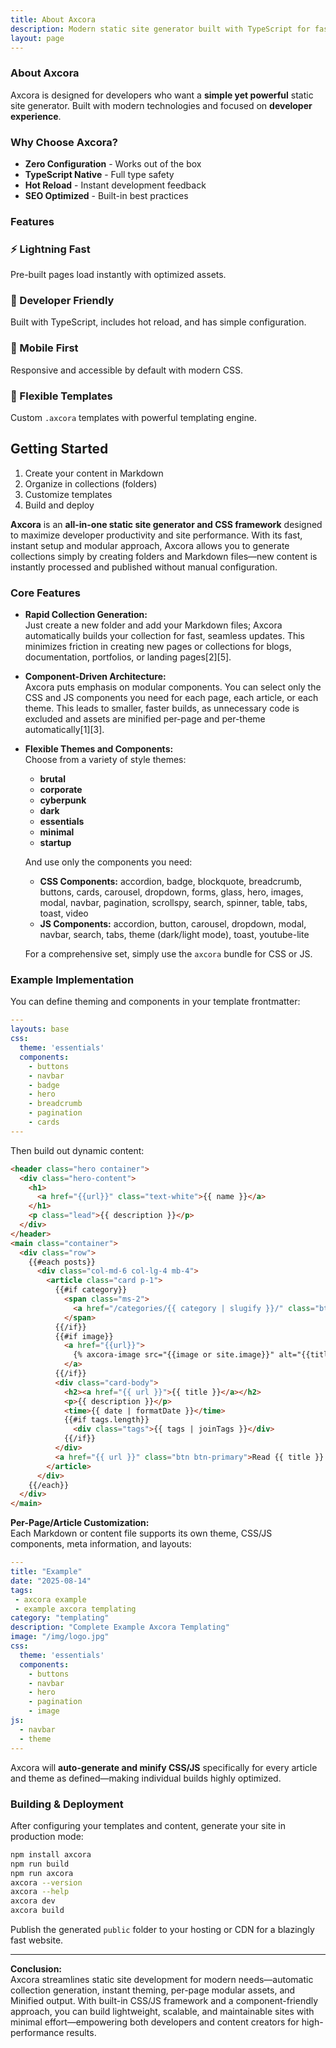 ```yaml
---
title: About Axcora
description: Modern static site generator built with TypeScript for fast, scalable websites
layout: page
---
```

### About Axcora

Axcora is designed for developers who want a **simple yet powerful** static site generator. Built with modern technologies and focused on **developer experience**.

### Why Choose Axcora?

- **Zero Configuration** - Works out of the box
- **TypeScript Native** - Full type safety
- **Hot Reload** - Instant development feedback
- **SEO Optimized** - Built-in best practices

### Features

### ⚡ Lightning Fast
Pre-built pages load instantly with optimized assets.

### 🔧 Developer Friendly
Built with TypeScript, includes hot reload, and has simple configuration.

### 📱 Mobile First
Responsive and accessible by default with modern CSS.

### 🎨 Flexible Templates
Custom `.axcora` templates with powerful templating engine.

## Getting Started

1. Create your content in Markdown
2. Organize in collections (folders)
3. Customize templates
4. Build and deploy

**Axcora** is an **all-in-one static site generator and CSS framework** designed to maximize developer productivity and site performance. With its fast, instant setup and modular approach, Axcora allows you to generate collections simply by creating folders and Markdown files—new content is instantly processed and published without manual configuration.

### Core Features

- **Rapid Collection Generation:**  
  Just create a new folder and add your Markdown files; Axcora automatically builds your collection for fast, seamless updates. This minimizes friction in creating new pages or collections for blogs, documentation, portfolios, or landing pages[2][5].

- **Component-Driven Architecture:**  
  Axcora puts emphasis on modular components. You can select only the CSS and JS components you need for each page, each article, or each theme. This leads to smaller, faster builds, as unnecessary code is excluded and assets are minified per-page and per-theme automatically[1][3].

- **Flexible Themes and Components:**  
  Choose from a variety of style themes:
  - **brutal**
  - **corporate**
  - **cyberpunk**
  - **dark**
  - **essentials**
  - **minimal**
  - **startup**

  And use only the components you need:
  - **CSS Components:** accordion, badge, blockquote, breadcrumb, buttons, cards, carousel, dropdown, forms, glass, hero, images, modal, navbar, pagination, scrollspy, search, spinner, table, tabs, toast, video
  - **JS Components:** accordion, button, carousel, dropdown, modal, navbar, search, tabs, theme (dark/light mode), toast, youtube-lite

  For a comprehensive set, simply use the `axcora` bundle for CSS or JS.

### Example Implementation

You can define theming and components in your template frontmatter:

```yaml
---
layouts: base
css:
  theme: 'essentials'
  components:
    - buttons
    - navbar
    - badge
    - hero
    - breadcrumb
    - pagination
    - cards
---
```

Then build out dynamic content:
```html
<header class="hero container">
  <div class="hero-content">
    <h1>
      <a href="{{url}}" class="text-white">{{ name }}</a>
    </h1>
    <p class="lead">{{ description }}</p>
  </div>
</header>
<main class="container">
  <div class="row">
    {{#each posts}}
      <div class="col-md-6 col-lg-4 mb-4">
        <article class="card p-1">
          {{#if category}}
            <span class="ms-2">
              <a href="/categories/{{ category | slugify }}/" class="btn btn-info">{{ category }}</a>
            </span>
          {{/if}}
          {{#if image}}
            <a href="{{url}}">
              {% axcora-image src="{{image or site.image}}" alt="{{title}}" /%}
            </a>
          {{/if}}
          <div class="card-body">
            <h2><a href="{{ url }}">{{ title }}</a></h2>
            <p>{{ description }}</p>
            <time>{{ date | formatDate }}</time>
            {{#if tags.length}}
              <div class="tags">{{ tags | joinTags }}</div>
            {{/if}}
          </div>
          <a href="{{ url }}" class="btn btn-primary">Read {{ title }} →</a>
        </article>
      </div>
    {{/each}}
  </div>
</main>
```

**Per-Page/Article Customization:**  
Each Markdown or content file supports its own theme, CSS/JS components, meta information, and layouts:

```yaml
---
title: "Example"
date: "2025-08-14"
tags: 
 - axcora example
 - example axcora templating
category: "templating"
description: "Complete Example Axcora Templating"
image: "/img/logo.jpg"
css:
  theme: 'essentials'
  components:
    - buttons
    - navbar
    - hero
    - pagination
    - image
js:
  - navbar
  - theme
---
```
Axcora will **auto-generate and minify CSS/JS** specifically for every article and theme as defined—making individual builds highly optimized.

### Building & Deployment

After configuring your templates and content, generate your site in production mode:

```sh
npm install axcora
npm run build
npm run axcora
axcora --version
axcora --help
axcora dev
axcora build
```
Publish the generated `public` folder to your hosting or CDN for a blazingly fast website.

---

**Conclusion:**  
Axcora streamlines static site development for modern needs—automatic collection generation, instant theming, per-page modular assets, and Minified output. With built-in CSS/JS framework and a component-friendly approach, you can build lightweight, scalable, and maintainable sites with minimal effort—empowering both developers and content creators for high-performance results.

<link rel="stylesheet" href="https://cdnjs.cloudflare.com/ajax/libs/highlight.js/11.9.0/styles/vs2015.min.css">
<script src="https://cdnjs.cloudflare.com/ajax/libs/highlight.js/11.9.0/highlight.min.js"></script>
<script>hljs.highlightAll();</script>